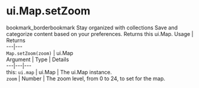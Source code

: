  
#  ui.Map.setZoom
bookmark_borderbookmark Stay organized with collections  Save and categorize content based on your preferences.
Returns this ui.Map.
Usage | Returns  
---|---  
`Map.setZoom(zoom)` | ui.Map  
Argument | Type | Details  
---|---|---  
this: `ui.map` | ui.Map | The ui.Map instance.  
`zoom` | Number | The zoom level, from 0 to 24, to set for the map.  
